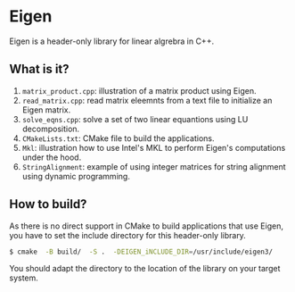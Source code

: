 # Eigen

Eigen is a header-only library for linear algrebra in C++.

## What is it?

1. `matrix_product.cpp`: illustration of a matrix product using Eigen.
1. `read_matrix.cpp`: read matrix eleemnts from a text file to initialize an
    Eigen matrix.
1. `solve_eqns.cpp`: solve a set of two linear equantions using LU decomposition.
1. `CMakeLists.txt`: CMake file to build the applications.
1. `Mkl`: illustration how to use Intel's MKL to perform Eigen's
    computations under the hood.
1. `StringAlignment`: example of using integer matrices for string alignment
    using dynamic programming.


## How to build?

As there is no direct support in CMake to build applications that use Eigen, you
have to set the include directory for this header-only library.

```bash
$ cmake  -B build/  -S .  -DEIGEN_iNCLUDE_DIR=/usr/include/eigen3/
```

You should adapt the directory to the location of the library on your target
system.
